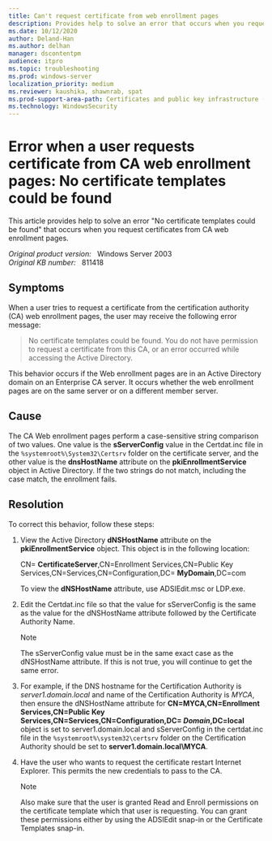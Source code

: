 ```yaml
---
title: Can't request certificate from web enrollment pages
description: Provides help to solve an error that occurs when you request certificates from CA Web enrollment pages.
ms.date: 10/12/2020
author: Deland-Han
ms.author: delhan
manager: dscontentpm
audience: itpro
ms.topic: troubleshooting
ms.prod: windows-server
localization_priority: medium
ms.reviewer: kaushika, shawnrab, spat
ms.prod-support-area-path: Certificates and public key infrastructure (PKI)
ms.technology: WindowsSecurity
---
```

# Error when a user requests certificate from CA web enrollment pages: No certificate templates could be found

This article provides help to solve an error "No certificate templates could be found" that occurs when you request certificates from CA web enrollment pages.

_Original product version:_ &nbsp; Windows Server 2003  
_Original KB number:_ &nbsp; 811418

## Symptoms

When a user tries to request a certificate from the certification authority (CA) web enrollment pages, the user may receive the following error message:

> No certificate templates could be found. You do not have permission to request a certificate from this CA, or an error occurred while accessing the Active Directory.

This behavior occurs if the Web enrollment pages are in an Active Directory domain on an Enterprise CA server. It occurs whether the web enrollment pages are on the same server or on a different member server.

## Cause

The CA Web enrollment pages perform a case-sensitive string comparison of two values. One value is the **sServerConfig** value in the Certdat.inc file in the `%systemroot%\System32\Certsrv` folder on the certificate server, and the other value is the **dnsHostName** attribute on the **pkiEnrollmentService** object in Active Directory. If the two strings do not match, including the case match, the enrollment fails.

## Resolution

To correct this behavior, follow these steps:

1. View the Active Directory **dNSHostName** attribute on the **pkiEnrollmentService** object. This object is in the following location:

    CN= **CertificateServer**,CN=Enrollment Services,CN=Public Key Services,CN=Services,CN=Configuration,DC= **MyDomain**,DC=com

    To view the **dNSHostName** attribute, use ADSIEdit.msc or LDP.exe.

2. Edit the Certdat.inc file so that the value for sServerConfig is the same as the value for the dNSHostName attribute followed by the Certificate Authority Name.

    > [!NOTE]
    > The sServerConfig value must be in the same exact case as the dNSHostName attribute. If this is not true, you will continue to get the same error.

3. For example, if the DNS hostname for the Certification Authority is *server1.domain.local* and name of the Certification Authority is *MYCA*, then ensure the dNSHostName attribute for **CN=MYCA,CN=Enrollment Services,CN=Public Key Services,CN=Services,CN=Configuration,DC= *Domain*,DC=local** object is set to server1.domain.local and sServerConfig in the certdat.inc file in the `%systemroot%\system32\certsrv` folder on the Certification Authority should be set to **server1.domain.local\MYCA**.

4. Have the user who wants to request the certificate restart Internet Explorer. This permits the new credentials to pass to the CA.

    > [!NOTE]
    > Also make sure that the user is granted Read and Enroll permissions on the certificate template which that user is requesting. You can grant these permissions either by using the ADSIEdit snap-in or the Certificate Templates snap-in.
